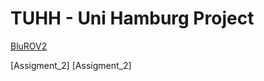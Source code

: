 # TUHH - Uni Hamburg Project 

[BluROV2](https://hippocampusrobotics.github.io/fav_docs/_images/klopsi_title.jpg)

[Assigment_2]
[Assigment_2]

